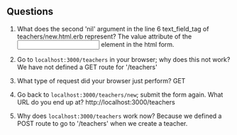 ## Questions

1. What does the second 'nil' argument in the line 6 text_field_tag of teachers/new.html.erb represent?
The value attribute of the <input> element in the html form.

2. Go to `localhost:3000/teachers` in your browser; why does this not work?
We have not defined a GET route for '/teachers'

3. What type of request did your browser just perform?
GET

4. Go back to `localhost:3000/teachers/new`; submit the form again. What URL do you end up at?
http://localhost:3000/teachers

5. Why does `localhost:3000/teachers` work now?
Because we defined a POST route to go to '/teachers' when we create a teacher. 